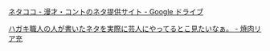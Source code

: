 [ネタココ - 漫才・コントのネタ提供サイト - Google ドライブ](https://docs.google.com/document/d/1famsfFE2Tweue6p-tyFJE_9hidttzO-3FOlqhQ96xOc/edit#heading=h.olv3nbdjwa9q)


[ハガキ職人の人が書いたネタを実際に芸人にやってるとこ見たいなぁ。 - 焼肉リア充](http://kimihito.hatenablog.com/entry/2013/09/18/011726)
